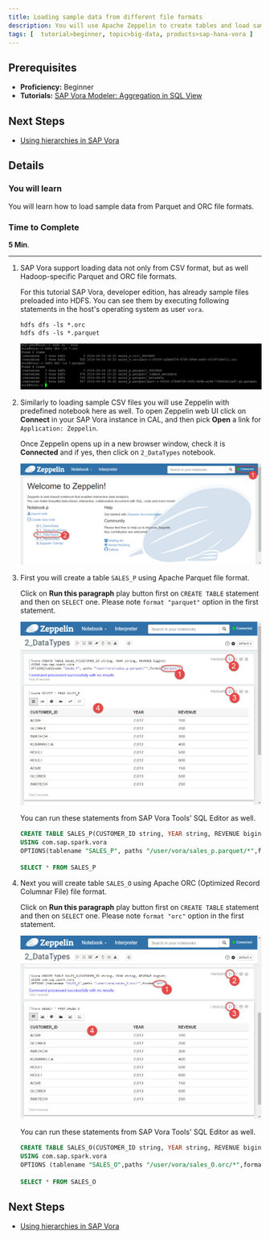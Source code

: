 ```yaml
---
title: Loading sample data from different file formats
description: You will use Apache Zeppelin to create tables and load sample data from files in different file formats already created in HDFS in SAP Vora, developer edition, on CAL.
tags: [  tutorial>beginner, topic>big-data, products>sap-hana-vora ]
---
```

## Prerequisites  
 - **Proficiency:** Beginner
 - **Tutorials:** [SAP Vora Modeler: Aggregation in SQL View](http://www.sap.com/developer/tutorials/vora-modeler-view-aggregate.html)

## Next Steps
 - [Using hierarchies in SAP Vora](http://www.sap.com/developer/tutorials/vora-zeppelin-hierarchies.html)

## Details
### You will learn  
You will learn how to load sample data from Parquet and ORC file formats.

### Time to Complete
**5 Min**.

---

1. SAP Vora support loading data not only from CSV format, but as well Hadoop-specific Parquet and ORC file formats.

    For this tutorial SAP Vora, developer edition, has already sample files preloaded into HDFS. You can see them by executing following statements in the host's operating system as user `vora`.

    ```shell
    hdfs dfs -ls *.orc
    hdfs dfs -ls *.parquet
    ```

    ![Check HDFS for files](voraformats00.jpg)

2. Similarly to loading sample CSV files you will use Zeppelin with predefined notebook here as well. To open Zeppelin web UI click on **Connect** in your SAP Vora instance in CAL, and then pick **Open** a link for `Application: Zeppelin`.

    Once Zeppelin opens up in a new browser window, check it is **Connected** and if yes, then click on `2_DataTypes` notebook.

    ![Open Zeppelin](voraformats01.jpg)

3. First you will create a table `SALES_P` using Apache Parquet file format.

    Click on **Run this paragraph** play button first on `CREATE TABLE` statement and then on `SELECT` one. Please note `format "parquet"` option in the first statement.

    ![Running Parquet file load](voraformats02.jpg)

    You can run these statements from SAP Vora Tools' SQL Editor as well.

    ```sql
    CREATE TABLE SALES_P(CUSTOMER_ID string, YEAR string, REVENUE bigint)
    USING com.sap.spark.vora
    OPTIONS(tablename "SALES_P", paths "/user/vora/sales_p.parquet/*",format "parquet");

    SELECT * FROM SALES_P

    ```

4. Next you will create table `SALES_O` using Apache ORC (Optimized Record Columnar File) file format.

    Click on **Run this paragraph** play button first on `CREATE TABLE` statement and then on `SELECT` one. Please note `format "orc"` option in the first statement.

    ![Running ORC file load](voraformats03.jpg)

    You can run these statements from SAP Vora Tools' SQL Editor as well.

    ```sql
    CREATE TABLE SALES_O(CUSTOMER_ID string, YEAR string, REVENUE bigint)
    USING com.sap.spark.vora
    OPTIONS (tablename "SALES_O",paths "/user/vora/sales_O.orc/*",format "orc");

    SELECT * FROM SALES_O

    ```    

## Next Steps
 - [Using hierarchies in SAP Vora](http://www.sap.com/developer/tutorials/vora-zeppelin-hierarchies.html)
